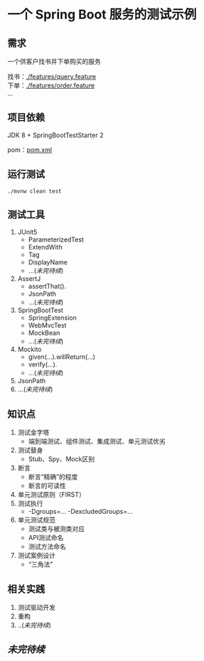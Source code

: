 # 一个 Spring Boot 服务的测试示例

## 需求

一个供客户找书并下单购买的服务

找书：[./features/query.feature]()  
下单：[./features/order.feature]()  
...

## 项目依赖

JDK 8 + SpringBootTestStarter 2

pom：[pom.xml]()

## 运行测试

```./mvnw clean test```

## 测试工具

1. JUnit5
    * ParameterizedTest
    * ExtendWith
    * Tag
    * DisplayName
    * ...(*未完待续*)
2. AssertJ
    * assertThat().
    * JsonPath
    * ...(*未完待续*)
3. SpringBootTest
    * SpringExtension
    * WebMvcTest
    * MockBean
    * ...(*未完待续*)
4. Mockito
    * given(...).willReturn(...)
    * verify(...).
    * ...(*未完待续*)
5. JsonPath
6. ...(*未完待续*)

## 知识点

1. 测试金字塔
    * 端到端测试、组件测试、集成测试、单元测试优劣
2. 测试替身
    * Stub、Spy、Mock区别
3. 断言
    * 断言“精确”的程度
    * 断言的可读性
4. 单元测试原则（FIRST）
5. 测试执行
    * -Dgroups=... -DexcludedGroups=...
6. 单元测试规范
    * 测试类与被测类对应
    * API测试命名
    * 测试方法命名
7. 测试案例设计
    * “三角法”

## 相关实践

1. 测试驱动开发
2. 重构  
3. ..(*未完待续*)


## *未完待续*
